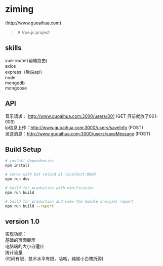 # ziming
(http://www.guoaihua.com)

> A Vue.js project
## skills
vue-router(前端路由) <br>
axios <br>
express（后端api）<br>
node <br>
mongodb <br>
mongoose <br>
## API
音乐请求： http://www.guoaihua.com:3000/users/001 (GET 目前就放了001-009) <br>
ip信息上传：http://www.guoaihua.com:3000/users/saveInfo (POST) <br>
发送消息：http://www.guoaihua.com:3000/users/saveMessage (POST) <br>
## Build Setup

``` bash
# install dependencies
npm install

# serve with hot reload at localhost:8080
npm run dev

# build for production with minification
npm run build

# build for production and view the bundle analyzer report
npm run build --report
```

## version 1.0
实现功能：<br>
基础的页面展示<br>
电脑端的大小自适应<br>
统计流量<br>
(时间有限，技术水平有限，哈哈，纯属小白瞎折腾)
